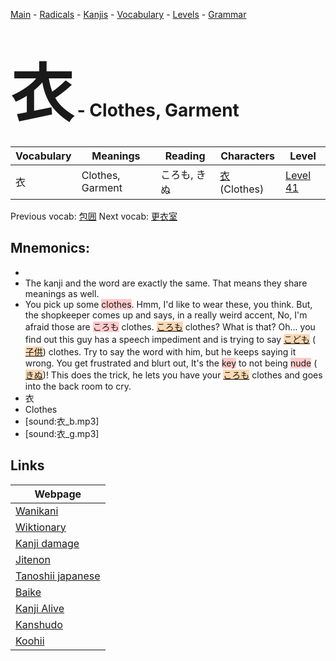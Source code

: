 <style> bigfont {font-size: 100px}</style>
[Main](../README.md) -
[Radicals](../radicals.md) -
[Kanjis](../kanjis.md) -
[Vocabulary](../vocabulary.md) -
[Levels](../levels.md) -
[Grammar](../grammar.md)
# <bigfont> 衣</bigfont> - Clothes, Garment 

| Vocabulary | Meanings | Reading | Characters | Level |
| --- | --- | --- | --- | --- |
| 衣 | Clothes, Garment | ころも, きぬ |  [衣](../kanjis/衣.md) (Clothes) | [Level 41](../levels/wk_level41.md) |

Previous vocab: [包囲](包囲.md) Next vocab: [更衣室](更衣室.md) 

## Mnemonics:

* 
* The kanji and the word are exactly the same. That means they share meanings as well.
* You pick up some <span style="background-color:#ffcccb"> clothes</span>. Hmm, I'd like to wear these, you think. But, the shopkeeper comes up and says, in a really weird accent, No, I'm afraid those are <span style="background-color:#ffcccb"> ころも</span> clothes. <span style="background-color:#fed8b1"> [ころも](https://jisho.org/search/ころも)</span> clothes? What is that? Oh... you find out this guy has a speech impediment and is trying to say <span style="background-color:#fed8b1"> [こども](https://jisho.org/search/こども)</span> (<span style="background-color:#fed8b1"> [子供](https://jisho.org/search/子供)</span>) clothes. Try to say the word with him, but he keeps saying it wrong. You get frustrated and blurt out, It's the <span style="background-color:#ffcccb"> key</span> to not being <span style="background-color:#ffcccb"> nude</span> (<span style="background-color:#fed8b1"> [きぬ](https://jisho.org/search/きぬ)</span>)! This does the trick, he lets you have your <span style="background-color:#fed8b1"> [ころも](https://jisho.org/search/ころも)</span> clothes and goes into the back room to cry.
* 衣
* Clothes
* [sound:衣_b.mp3]
* [sound:衣_g.mp3]


## Links 

| Webpage |
| --- |
| [Wanikani          ](https://www.wanikani.com/kanji/衣) |
| [Wiktionary        ](https://en.wiktionary.org/wiki/衣) |
| [Kanji damage      ](http://www.kanjidamage.com/kanji/search?utf8=✓&q=衣) |
| [Jitenon           ](https://jitenon.com/kanji/衣) |
| [Tanoshii japanese ](https://www.tanoshiijapanese.com/dictionary/kanji.cfm?k=衣) |
| [Baike             ](https://baike.baidu.com/item/衣) |
| [Kanji Alive       ](https://app.kanjialive.com/衣) |
| [Kanshudo          ](https://www.kanshudo.com/searchmn?q=衣) |
| [Koohii            ](https://kanji.koohii.com/study/kanji/衣) |
